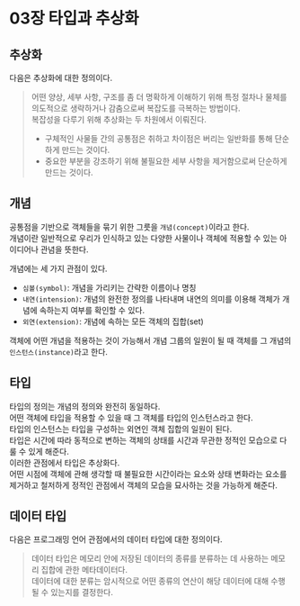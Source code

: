 # 03장 타입과 추상화

## 추상화

다음은 추상화에 대한 정의이다.

> 어떤 양상, 세부 사항, 구조를 좀 더 명확하게 이해하기 위해 특정 절차나 물체를 의도적으로 생략하거나 감춤으로써 복잡도를 극복하는 방법이다.  
> 복잡성을 다루기 위해 추상화는 두 차원에서 이뤄진다.
>
> - 구체적인 사물들 간의 공통점은 취하고 차이점은 버리는 일반화를 통해 단순하게 만드는 것이다.
> - 중요한 부분을 강조하기 위해 불필요한 세부 사항을 제거함으로써 단순하게 만드는 것이다.

## 개념

공통점을 기반으로 객체들을 묶기 위한 그릇을 `개념(concept)`이라고 한다.  
개념이란 일반적으로 우리가 인식하고 있는 다양한 사물이나 객체에 적용할 수 있는 아이디어나 관념을 뜻한다.

개념에는 세 가지 관점이 있다.

- `심볼(symbol)`: 개념을 가리키는 간략한 이름이나 명칭
- `내연(intension)`: 개념의 완전한 정의를 나타내며 내연의 의미를 이용해 객체가 개념에 속하는지 여부를 확인할 수 있다.
- `외연(extension)`: 개념에 속하는 모든 객체의 집합(set)

객체에 어떤 개념을 적용하는 것이 가능해서 개념 그룹의 일원이 될 때 객체를 그 개념의 `인스턴스(instance)`라고 한다.

## 타입

타입의 정의는 개념의 정의와 완전히 동일하다.  
어떤 객체에 타입을 적용할 수 있을 때 그 객체를 타입의 인스턴스라고 한다.  
타입의 인스턴스는 타입을 구성하는 외연인 객체 집합의 일원이 된다.  
타입은 시간에 따라 동적으로 변하는 객체의 상태를 시간과 무관한 정적인 모습으로 다룰 수 있게 해준다.  
이러한 관점에서 타입은 추상화다.  
어떤 시점에 객체에 관해 생각할 때 불필요한 시간이라는 요소와 상태 변화라는 요소를 제거하고 철저하게 정적인 관점에서 객체의 모습을 묘사하는 것을 가능하게 해준다.

## 데이터 타입

다음은 프로그래밍 언어 관점에서의 데이터 타입에 대한 정의이다.

> 데이터 타입은 메모리 안에 저장된 데이터의 종류를 분류하는 데 사용하는 메모리 집합에 관한 메타데이터다.  
> 데이터에 대한 분류는 암시적으로 어떤 종류의 연산이 해당 데이터에 대해 수행될 수 있는지를 결정한다.